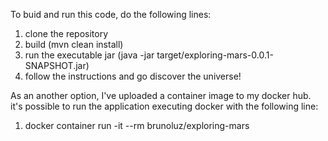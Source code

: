 To buid and run this code, do the following lines:

1. clone the repository
2. build (mvn clean install)
3. run the executable jar (java -jar target/exploring-mars-0.0.1-SNAPSHOT.jar)
4. follow the instructions and go discover the universe!



As an another option, I've uploaded a container image to my docker hub.
it's possible to run the application executing docker with the following line:

1. docker container run -it --rm brunoluz/exploring-mars